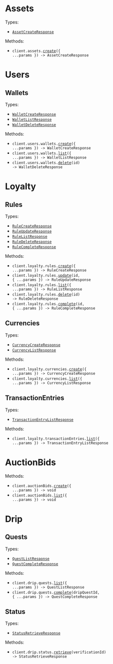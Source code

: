 # Assets

Types:

- <code><a href="./src/resources/assets.ts">AssetCreateResponse</a></code>

Methods:

- <code title="post /api/assets">client.assets.<a href="./src/resources/assets.ts">create</a>({ ...params }) -> AssetCreateResponse</code>

# Users

## Wallets

Types:

- <code><a href="./src/resources/users/wallets.ts">WalletCreateResponse</a></code>
- <code><a href="./src/resources/users/wallets.ts">WalletListResponse</a></code>
- <code><a href="./src/resources/users/wallets.ts">WalletDeleteResponse</a></code>

Methods:

- <code title="post /api/users/wallets">client.users.wallets.<a href="./src/resources/users/wallets.ts">create</a>({ ...params }) -> WalletCreateResponse</code>
- <code title="get /api/users/wallets">client.users.wallets.<a href="./src/resources/users/wallets.ts">list</a>({ ...params }) -> WalletListResponse</code>
- <code title="delete /api/users/wallets/{id}">client.users.wallets.<a href="./src/resources/users/wallets.ts">delete</a>(id) -> WalletDeleteResponse</code>

# Loyalty

## Rules

Types:

- <code><a href="./src/resources/loyalty/rules.ts">RuleCreateResponse</a></code>
- <code><a href="./src/resources/loyalty/rules.ts">RuleUpdateResponse</a></code>
- <code><a href="./src/resources/loyalty/rules.ts">RuleListResponse</a></code>
- <code><a href="./src/resources/loyalty/rules.ts">RuleDeleteResponse</a></code>
- <code><a href="./src/resources/loyalty/rules.ts">RuleCompleteResponse</a></code>

Methods:

- <code title="post /api/loyalty/rules">client.loyalty.rules.<a href="./src/resources/loyalty/rules.ts">create</a>({ ...params }) -> RuleCreateResponse</code>
- <code title="post /api/loyalty/rules/{id}">client.loyalty.rules.<a href="./src/resources/loyalty/rules.ts">update</a>(id, { ...params }) -> RuleUpdateResponse</code>
- <code title="get /api/loyalty/rules">client.loyalty.rules.<a href="./src/resources/loyalty/rules.ts">list</a>({ ...params }) -> RuleListResponse</code>
- <code title="delete /api/loyalty/rules/{id}">client.loyalty.rules.<a href="./src/resources/loyalty/rules.ts">delete</a>(id) -> RuleDeleteResponse</code>
- <code title="post /api/loyalty/rules/{id}/complete">client.loyalty.rules.<a href="./src/resources/loyalty/rules.ts">complete</a>(id, { ...params }) -> RuleCompleteResponse</code>

## Currencies

Types:

- <code><a href="./src/resources/loyalty/currencies.ts">CurrencyCreateResponse</a></code>
- <code><a href="./src/resources/loyalty/currencies.ts">CurrencyListResponse</a></code>

Methods:

- <code title="post /api/loyalty/currencies/">client.loyalty.currencies.<a href="./src/resources/loyalty/currencies.ts">create</a>({ ...params }) -> CurrencyCreateResponse</code>
- <code title="get /api/loyalty/currencies/">client.loyalty.currencies.<a href="./src/resources/loyalty/currencies.ts">list</a>({ ...params }) -> CurrencyListResponse</code>

## TransactionEntries

Types:

- <code><a href="./src/resources/loyalty/transaction-entries.ts">TransactionEntryListResponse</a></code>

Methods:

- <code title="get /api/loyalty/transaction_entries">client.loyalty.transactionEntries.<a href="./src/resources/loyalty/transaction-entries.ts">list</a>({ ...params }) -> TransactionEntryListResponse</code>

# AuctionBids

Methods:

- <code title="post /api/auction_bids">client.auctionBids.<a href="./src/resources/auction-bids.ts">create</a>({ ...params }) -> void</code>
- <code title="get /api/auction_bids">client.auctionBids.<a href="./src/resources/auction-bids.ts">list</a>({ ...params }) -> void</code>

# Drip

## Quests

Types:

- <code><a href="./src/resources/drip/quests.ts">QuestListResponse</a></code>
- <code><a href="./src/resources/drip/quests.ts">QuestCompleteResponse</a></code>

Methods:

- <code title="get /api/drip/quests">client.drip.quests.<a href="./src/resources/drip/quests.ts">list</a>({ ...params }) -> QuestListResponse</code>
- <code title="post /api/drip/quests/{dripQuestId}/complete">client.drip.quests.<a href="./src/resources/drip/quests.ts">complete</a>(dripQuestId, { ...params }) -> QuestCompleteResponse</code>

## Status

Types:

- <code><a href="./src/resources/drip/status.ts">StatusRetrieveResponse</a></code>

Methods:

- <code title="get /api/drip/status/{verificationId}">client.drip.status.<a href="./src/resources/drip/status.ts">retrieve</a>(verificationId) -> StatusRetrieveResponse</code>
